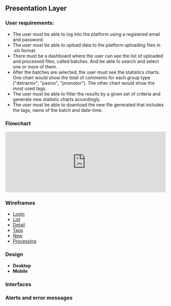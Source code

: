 ## Presentation Layer

### User requirements:

- The user must be able to log into the platform using a registered email and password.
- The user must be able to upload data to the platform uploading files in .xls format. 
- There must be a dashboard where the user can see the list of uploaded and processed files, called batches. And be able to search and select one or more of them.
- After the batches are selected, the user must see the statistics charts. One chart would show the total of comments for each group type ("detractor", "pasivo", "promotor"). The other chart would show the most used tags.
- The user must be able to filter the results by a given set of criteria and generate new statistic charts accordingly. 
- The user must be able to download the new file generated that includes the tags, name of the batch and date-time.

### Flowchart

<iframe frameborder="0" style="width:100%;height:190px;" src="https://viewer.diagrams.net/?highlight=0000ff&edit=_blank&layers=1&nav=1&title=Marvin%20Flowchart.drawio#Uhttps%3A%2F%2Fdrive.google.com%2Fuc%3Fid%3D1KTudZi9reDEVkOEtP-Xxf_GfMha9MlaZ%26export%3Ddownload"></iframe>

### Wireframes

- [Login](http://share.inventarteam.com/marvin/#g=1&p=login)
- [List](http://share.inventarteam.com/marvin/#g=1&p=listado)
- [Detail](http://share.inventarteam.com/marvin/#g=1&p=detalle)
- [Tags](http://share.inventarteam.com/marvin/#g=1&p=etiquetas)
- [New](http://share.inventarteam.com/marvin/#g=1&p=nuevo)
- [Processing](http://share.inventarteam.com/marvin/#g=1&p=procesando)

### Design

- **Desktop**
- **Mobile**

### Interfaces

### Alerts and error messages
